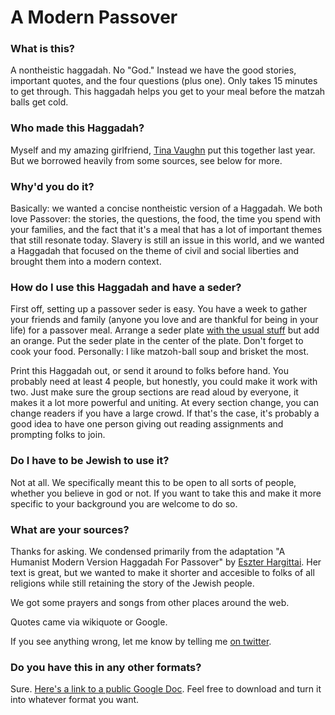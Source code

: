 A Modern Passover
========

### What is this?
A nontheistic haggadah. No "God." Instead we have the good stories, important quotes, and the four questions (plus one). Only takes 15 minutes to get through. This haggadah helps you get to your meal before the matzah balls get cold. 

### Who made this Haggadah?

Myself and my amazing girlfriend, [Tina Vaughn](http://tinamvaughn.com) put this together last year. But we borrowed heavily from some sources, see below for more.

### Why'd you do it?

Basically: we wanted a concise nontheistic version of a Haggadah. We both love Passover: the stories, the questions, the food, the time you spend with your families, and the fact that it's a meal that has a lot of important themes that still resonate today. Slavery is still an issue in this world, and we wanted a Haggadah that focused on the theme of civil and social liberties and brought them into a modern context.

### How do I use this Haggadah and have a seder?

First off, setting up a passover seder is easy. You have a week to gather your friends and family (anyone you love and are thankful for being in your life) for a passover meal. Arrange a seder plate [with the usual stuff](https://en.wikipedia.org/wiki/Passover_Seder_Plate) but add an orange. Put the seder plate in the center of the plate. Don't forget to cook your food. Personally: I like matzoh-ball soup and brisket the most. 

Print this Haggadah out, or send it around to folks before hand. You probably need at least 4 people, but honestly, you could make it work with two. Just make sure the group sections are read aloud by everyone, it makes it a lot more powerful and uniting. At every section change, you can change readers if you have a large crowd. If that's the case, it's probably a good idea to have one person giving out reading assignments and prompting folks to join.

### Do I have to be Jewish to use it?

Not at all. We specifically meant this to be open to all sorts of people, whether you believe in god or not. If you want to take this and make it more specific to your background you are welcome to do so. 

### What are your sources?

Thanks for asking. We condensed primarily from the adaptation "A Humanist Modern Version Haggadah For Passover" by [Eszter Hargittai](http://www.twitter.com/eszter). Her text is great, but we wanted to make it shorter and accesible to folks of all religions while still retaining the story of the Jewish people.

We got some prayers and songs from other places around the web.

Quotes came via wikiquote or Google.

If you see anything wrong, let me know by telling me [on twitter](https://twitter.com/mischa).

### Do you have this in any other formats?

Sure. [Here's a link to a public Google Doc](https://docs.google.com/document/d/1rX-s_up0ABUTQRH_oJn50pBppvcKbQKWXFuHp9T17rE/edit?usp=sharing). Feel free to download and turn it into whatever format you want.

